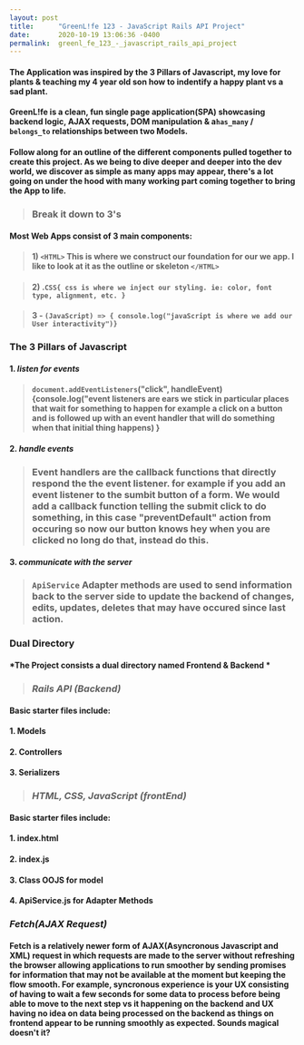```yaml
---
layout: post
title:      "GreenL!fe 123 - JavaScript Rails API Project"
date:       2020-10-19 13:06:36 -0400
permalink:  greenl_fe_123_-_javascript_rails_api_project
---
```


#### The Application was inspired by the 3 Pillars of Javascript, my love for plants & teaching my 4 year old son how to indentify a happy plant vs a sad plant.

#### GreenL!fe is a clean, fun single page application(SPA) showcasing backend logic, AJAX requests, DOM manipulation & a`has_many` / `belongs_to` relationships between two Models. 

#### Follow along for an outline of the different components pulled together to create this project. As we being to dive deeper and deeper into the dev world, we discover as simple as many apps may appear, there's a lot going on under the hood with many working part coming together to bring the App to life.



> ### Break it down to 3's

#### Most Web Apps consist of 3 main components:
>#### 1) `<HTML>`  This is where we construct our foundation for our we app. I like to look at it as the outline or skeleton `</HTML>`

>#### 2) .`CSS{ css is where we inject our styling. ie: color, font type, alignment, etc. }`

> #### 3 - `(JavaScript) => { console.log("javaScript is where we add our User interactivity")} `



### The 3 Pillars of Javascript

#### 1. *listen for events*
>#### `document.addEventListeners`("click", handleEvent) {console.log("event listeners are ears we stick in particular places that wait for something to happen for example a click on a button and is followed up with an event handler that will do something when that initial thing happens) }

#### 2. *handle events*
> ### Event handlers are the callback functions that directly respond the the event listener. for example if you add an event listener to the sumbit button of a form. We would add a callback function telling the submit click to do something, in this case "preventDefault" action from occuring so now our button knows hey when you are clicked no long do that, instead do this.


#### 3. *communicate with the server*
> ### `ApiService` Adapter methods are used to send information back to the server side to update the backend of changes, edits, updates, deletes that may have occured since last action.
> 

### Dual Directory

#### *The Project consists a dual directory named Frontend & Backend *


> ### *Rails API (Backend)*

#### Basic starter files include:

#### 1. Models
#### 2. Controllers
#### 3. Serializers

> ### *HTML, CSS, JavaScript (frontEnd)*

#### Basic starter files include:

#### 1. index.html
#### 2. index.js
#### 3. Class OOJS for model
#### 4. ApiService.js for Adapter Methods


### *Fetch(AJAX Request)*

#### Fetch is a relatively newer form of AJAX(Asyncronous Javascript and XML) request in which requests are made to the server without refreshing the browser allowing applications to run smoother by sending promises for information that may not be available at the moment but keeping the flow smooth. For example, syncronous experience is your UX consisting of having to wait a few seconds for some data to process before being able to move to the next step vs it happening on the backend and UX having no idea on data being processed on the backend as things on frontend appear to be running smoothly as expected. Sounds magical doesn't it?
